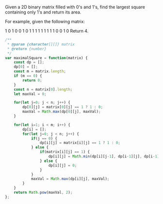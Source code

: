Given a 2D binary matrix filled with 0's and 1's, find the largest square containing only 1's and return its area.

For example, given the following matrix:

1 0 1 0 0
1 0 1 1 1
1 1 1 1 1
1 0 0 1 0
Return 4.

```js
/**
 * @param {character[][]} matrix
 * @return {number}
 */
var maximalSquare = function(matrix) {
    const dp = [];
    dp[0] = [];
    const m = matrix.length;
    if (m == 0) {
        return 0;
    }
    const n = matrix[0].length;
    let maxVal = 0;

    for(let j=0; j < n; j++) {
        dp[0][j] = matrix[0][j] == 1 ? 1 : 0;
        maxVal = Math.max(dp[0][j], maxVal);
    }

    for(let i=1; i < m; i++) {
        dp[i] = [];
        for(let j=0; j < n; j++) {
            if(j == 0) {
                dp[i][j] = matrix[i][j] == 1 ? 1 : 0;
            } else {
                if(matrix[i][j] == 1) {
                    dp[i][j] = Math.min(dp[i][j-1], dp[i-1][j], dp[i-1][j-1]) + 1;
                } else {
                    dp[i][j] = 0;
                }
            }
            maxVal = Math.max(dp[i][j], maxVal);
        }
    }
    return Math.pow(maxVal, 2);
};
```
